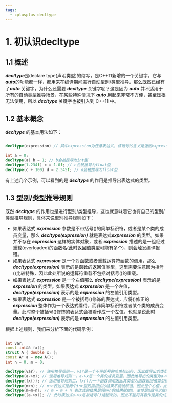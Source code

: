 ```yaml
---
tags:
  - cplusplus decltype
---
```


# 1. 初认识decltype

## 1.1 概述

***decltype***是declare type(声明类型)的缩写，是C++11新增的一个关键字，它与***auto***的功能都一样，都用来在编译期间进行自动型别/类型推导。那么既然已经有了***auto*** 关键字，为什么还需要 ***decltype*** 关键字呢？这是因为 ***auto*** 并不适用于所有的自动类型推导场景，在某些特殊情况下 ***auto*** 用起来非常不方便，甚至压根无法使用，所以 ***decltype*** 关键字也被引入到 C++11 中。

## 1.2 基本概念

***decltype*** 的基本用法如下：

``` C++ 伪代码

decltype(expression) // 其中expression为任意表达式，该语句的含义是返回expression的类型

int a = 0;
decltype(a) b = 1; // b会被推导为int型
decltype(1.234f) c = 1.0f; // c会被推导为float型
decltype(c + 100) d = 2.345f; // d会被推导为float型

```

有上述几个示例，可以看到的是 ***decltype*** 的作用是推导出表达式的类型。

## 1.3 型别/类型推导规则

既然 ***decltype*** 的作用也是进行型别/类型推导，这也就意味着它也有自己的型别/类型推导规则，具体来说型别推导规则如下：

- 如果表达式 ***expression*** 参数是不带括号()的简单标识符，或者是某个类的成员变量，那么 ***decltype(expression)*** 就是表达式***expression*** 的类型。如果并不存在 ***expression*** 这样的实体对象，或者 ***expression*** 描述的是一组经过重载(overloaded)的函数名(此时返回值类型可能有多个)，则会触发编译报错。
- 如果表达式 ***expression*** 是一个对函数或者重载运算符函数的调用，那么 ***decltype(expression)*** 表示的是函数的返回值类型，这里需要注意因为括号()比较特殊，因此此处所说的运算符重载不包括对括号()的重载。
- 如果表达式 ***expression*** 是一个右值那么 ***decltype(expression)*** 表示的是 ***expression*** 的类型。如果表达式 ***expression*** 是一个左值，***decltype(expression)*** 表示的是 ***expression*** 的左值引用类型。
- 如果表达式 ***expression*** 是一个被括号()修饰的表达式，应将()修正的***expression*** 整体作为一个表达式看待，而非简单标识符或者某个类的成员变量。此时整个被括号()修饰的表达式会被看作成一个左值，也就是说此时 ***decltype(expression)*** 表示的是 ***expression*** 的左值引用类型。

根据上述规则，我们来分析下面的代码示例：

``` C++ 伪代码

int var; 
const int&& fx(); 
struct A { double x; }; 
const A* a = new A();
int n = 0, m = 0;

decltype(var); // 使用推导规则一，var是一个不带括号的简单标识符，因此推导出的类型为var本身的类型即： int 
decltype(a->x); // 使用推导规则一，a->x是一个类的成员变量，因此推导出的类型为a->x本身的类型即： double 
decltype(fx()); // 适用推导规则二，fx()为一个函数调用因此其类型为函数返回值类型即：const int&&
decltype(m+n); // m+n表达式是两个int型数据相加的结果不能被赋值，因此是个右值，此时根据推导规则三得出其类型为： int
decltype(m=m+n); // m = m + n 表达式的结果是将m+n的结果赋给m，主体是m故可以继续给其赋值，因此该表达式是个左值表达式，根据推导规则三得出其类型为：int&
decltype((a->x)); // 此时表达式a->x是被括号()括起来的，因此不能将其看作是类的成员变量，而是将其看作一个整体。 根据推导规则四得出其类型为： double&

```

